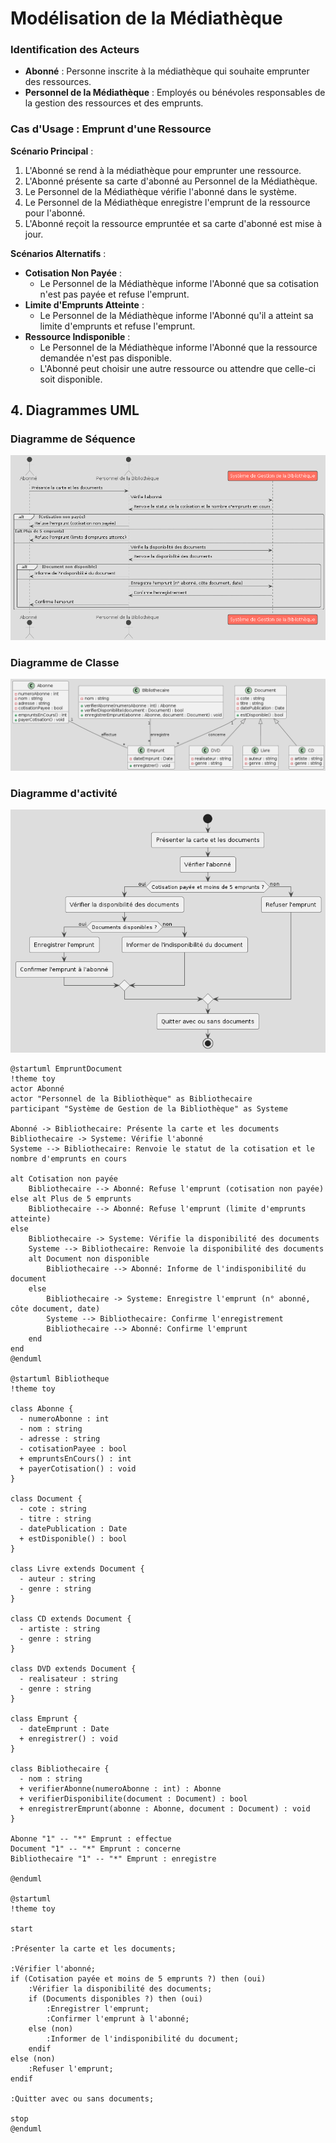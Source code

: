 # Modélisation de la Médiathèque

### Identification des Acteurs

- **Abonné** : Personne inscrite à la médiathèque qui souhaite emprunter des ressources.
- **Personnel de la Médiathèque** : Employés ou bénévoles responsables de la gestion des ressources et des emprunts.

### Cas d'Usage : Emprunt d'une Ressource

**Scénario Principal** :
1. L'Abonné se rend à la médiathèque pour emprunter une ressource.
2. L'Abonné présente sa carte d'abonné au Personnel de la Médiathèque.
3. Le Personnel de la Médiathèque vérifie l'abonné dans le système.
4. Le Personnel de la Médiathèque enregistre l'emprunt de la ressource pour l'abonné.
5. L'Abonné reçoit la ressource empruntée et sa carte d'abonné est mise à jour.

**Scénarios Alternatifs** :
- **Cotisation Non Payée** :
  - Le Personnel de la Médiathèque informe l'Abonné que sa cotisation n'est pas payée et refuse l'emprunt.
- **Limite d'Emprunts Atteinte** :
  - Le Personnel de la Médiathèque informe l'Abonné qu'il a atteint sa limite d'emprunts et refuse l'emprunt.
- **Ressource Indisponible** :
  - Le Personnel de la Médiathèque informe l'Abonné que la ressource demandée n'est pas disponible.
  - L'Abonné peut choisir une autre ressource ou attendre que celle-ci soit disponible.


## 4. Diagrammes UML

### Diagramme de Séquence


![ Texte alternatif](/asset/diagramme_sequence.png "diagramme_sequence.png")

### Diagramme de Classe

![ Texte alternatif](/asset/diagramme_classe.png "diagramme_classe.png")

### Diagramme d'activité

![ Texte alternatif](/asset/diagramme_activite.png "diagramme_activite.png")

```plantuml
@startuml EmpruntDocument
!theme toy
actor Abonné
actor "Personnel de la Bibliothèque" as Bibliothecaire
participant "Système de Gestion de la Bibliothèque" as Systeme

Abonné -> Bibliothecaire: Présente la carte et les documents
Bibliothecaire -> Systeme: Vérifie l'abonné
Systeme --> Bibliothecaire: Renvoie le statut de la cotisation et le nombre d'emprunts en cours

alt Cotisation non payée
    Bibliothecaire --> Abonné: Refuse l'emprunt (cotisation non payée)
else alt Plus de 5 emprunts
    Bibliothecaire --> Abonné: Refuse l'emprunt (limite d'emprunts atteinte)
else
    Bibliothecaire -> Systeme: Vérifie la disponibilité des documents
    Systeme --> Bibliothecaire: Renvoie la disponibilité des documents
    alt Document non disponible
        Bibliothecaire --> Abonné: Informe de l'indisponibilité du document
    else
        Bibliothecaire -> Systeme: Enregistre l'emprunt (n° abonné, côte document, date)
        Systeme --> Bibliothecaire: Confirme l'enregistrement
        Bibliothecaire --> Abonné: Confirme l'emprunt
    end
end
@enduml

@startuml Bibliotheque
!theme toy

class Abonne {
  - numeroAbonne : int
  - nom : string
  - adresse : string
  - cotisationPayee : bool
  + empruntsEnCours() : int
  + payerCotisation() : void
}

class Document {
  - cote : string
  - titre : string
  - datePublication : Date
  + estDisponible() : bool
}

class Livre extends Document {
  - auteur : string
  - genre : string
}

class CD extends Document {
  - artiste : string
  - genre : string
}

class DVD extends Document {
  - realisateur : string
  - genre : string
}

class Emprunt {
  - dateEmprunt : Date
  + enregistrer() : void
}

class Bibliothecaire {
  - nom : string
  + verifierAbonne(numeroAbonne : int) : Abonne
  + verifierDisponibilite(document : Document) : bool
  + enregistrerEmprunt(abonne : Abonne, document : Document) : void
}

Abonne "1" -- "*" Emprunt : effectue
Document "1" -- "*" Emprunt : concerne
Bibliothecaire "1" -- "*" Emprunt : enregistre

@enduml

@startuml
!theme toy

start

:Présenter la carte et les documents;

:Vérifier l'abonné;
if (Cotisation payée et moins de 5 emprunts ?) then (oui)
    :Vérifier la disponibilité des documents;
    if (Documents disponibles ?) then (oui)
        :Enregistrer l'emprunt;
        :Confirmer l'emprunt à l'abonné;
    else (non)
        :Informer de l'indisponibilité du document;
    endif
else (non)
    :Refuser l'emprunt;
endif

:Quitter avec ou sans documents;

stop
@enduml

